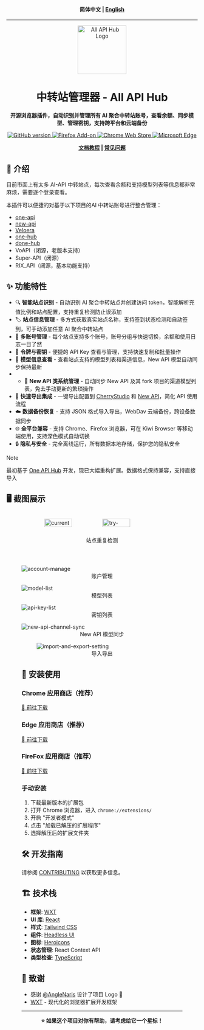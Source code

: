 <h4 align="center">
简体中文 | <a href="./README_EN.md">English</a>
</h4>

<hr/>

<div align="center">
  <img src="assets/icon.png" alt="All API Hub Logo" width="128" height="128">

# 中转站管理器 - All API Hub

**开源浏览器插件，自动识别并管理所有 AI 聚合中转站账号，查看余额、同步模型、管理密钥，支持跨平台和云端备份**

<p align="center">
<a href="https://github.com/qixing-jk/all-api-hub/releases">
  <img alt="GitHub version" src="https://img.shields.io/github/v/release/qixing-jk/all-api-hub?label=GitHub&logo=github&style=flat">
</a>
<a href="https://addons.mozilla.org/firefox/addon/{bc73541a-133d-4b50-b261-36ea20df0d24}">
  <img alt="Firefox Add-on" src="https://img.shields.io/amo/v/{bc73541a-133d-4b50-b261-36ea20df0d24}?label=Firefox&logo=firefoxbrowser&style=flat">
</a>
<a href="https://chromewebstore.google.com/detail/lapnciffpekdengooeolaienkeoilfeo">
  <img alt="Chrome Web Store" src="https://img.shields.io/chrome-web-store/v/lapnciffpekdengooeolaienkeoilfeo?label=Chrome&logo=googlechrome&style=flat">
</a>
<a href="https://microsoftedge.microsoft.com/addons/detail/pcokpjaffghgipcgjhapgdpeddlhblaa">
  <img alt="Microsoft Edge" src="https://img.shields.io/badge/dynamic/json?label=Edge&prefix=v&query=%24.version&url=https%3A%2F%2Fmicrosoftedge.microsoft.com%2Faddons%2Fgetproductdetailsbycrxid%2Fpcokpjaffghgipcgjhapgdpeddlhblaa&logo=microsoftedge&style=flat">
</a>
</p>

**[文档教程](https://qixing-jk.github.io/all-api-hub/) | [常见问题](https://qixing-jk.github.io/all-api-hub/faq.html)**

</div>

## 📖 介绍

目前市面上有太多 AI-API 中转站点，每次查看余额和支持模型列表等信息都非常麻烦，需要逐个登录查看。

本插件可以便捷的对基于以下项目的AI 中转站账号进行整合管理：

- [one-api](https://github.com/songquanpeng/one-api)
- [new-api](https://github.com/QuantumNous/new-api)
- [Veloera](https://github.com/Veloera/Veloera)
- [one-hub](https://github.com/MartialBE/one-hub)
- [done-hub](https://github.com/deanxv/done-hub)
- VoAPI（闭源，老版本支持）
- Super-API（闭源）
- RIX_API（闭源，基本功能支持）

## ✨ 功能特性

- 🔍 **智能站点识别** - 自动识别 AI 聚合中转站点并创建访问 token，智能解析充值比例和站点配置，支持重复检测防止误添加
- 🏷️ **站点信息管理** - 多方式获取真实站点名称，支持签到状态检测和自动签到，可手动添加任意 AI 聚合中转站点
- 👥 **多账号管理** - 每个站点支持多个账号，账号分组与快速切换，余额和使用日志一目了然
- 🔑 **令牌与密钥** - 便捷的 API Key 查看与管理，支持快速复制和批量操作
- 🤖 **模型信息查看** - 查看站点支持的模型列表和渠道信息，New API 模型自动同步保持最新
- - 🔄 **New API 类系统管理** - 自动同步 New API 及其 fork 项目的渠道模型列表，免去手动更新的繁琐操作
- 🚀 **快速导出集成** - 一键导出配置到 [CherryStudio](https://github.com/CherryHQ/cherry-studio) 和 [New API](https://github.com/QuantumNous/new-api)，简化 API 使用流程
- ☁️ **数据备份恢复** - 支持 JSON 格式导入导出，WebDav 云端备份，跨设备数据同步
- 🌐 **全平台兼容** - 支持 Chrome、Firefox 浏览器，可在 Kiwi Browser 等移动端使用，支持深色模式自动切换
- 🔒 **隐私与安全** - 完全离线运行，所有数据本地存储，保护您的隐私安全

> [!NOTE]
> 最初基于 [One API Hub](https://github.com/fxaxg/one-api-hub) 开发，现已大幅重构扩展。数据格式保持兼容，支持直接导入


## 🖥️ 截图展示


<div style="display: flex; justify-content: center; gap: 20px; box-sizing: border-box; flex-wrap: wrap;">
  <figure>
    <img src="docs/docs/static/image/current-site-check.png" alt="current-site-check" style="width:49%;height:auto;">
    <img src="docs/docs/static/image/try-add-existing-site.png" alt="try-add-existing-site" style="width:49%;height:auto;">
    <figcaption style="text-align:center;">站点重复检测</figcaption>
  </figure>
</div>
<figure>
<img src="docs/docs/static/image/account-manage.png" alt="account-manage" style="height:auto;">
<figcaption style="text-align:center;">账户管理</figcaption>
</figure>
<figure>
<img src="docs/docs/static/image/model-list.png" alt="model-list" style="height:auto;">
<figcaption style="text-align:center;">模型列表</figcaption>
</figure>
<figure>
<img src="docs/docs/static/image/api-key-list.png" alt="api-key-list" style="height:auto;">
<figcaption style="text-align:center;">密钥列表</figcaption>
</figure>
<figure>
<img src="docs/docs/static/image/new-api-channel-sync.png" alt="new-api-channel-sync" style="height:auto;">
<figcaption style="text-align:center;">New API 模型同步</figcaption>
<figure>
<img src="docs/docs/static/image/import-and-export-setting.png" alt="import-and-export-setting" style="height:auto;">
<figcaption style="text-align:center;">导入导出</figcaption>
</figure>

## 🚀 安装使用

### Chrome 应用商店（推荐）
[🔗 前往下载](https://chromewebstore.google.com/detail/lapnciffpekdengooeolaienkeoilfeo)

### Edge 应用商店（推荐）
[🔗 前往下载](https://microsoftedge.microsoft.com/addons/detail/pcokpjaffghgipcgjhapgdpeddlhblaa)

### FireFox 应用商店（推荐）
[🔗 前往下载](https://addons.mozilla.org/firefox/addon/%E4%B8%AD%E8%BD%AC%E7%AB%99%E7%AE%A1%E7%90%86%E5%99%A8-all-api-hub/)

### 手动安装

1. 下载最新版本的扩展包
2. 打开 Chrome 浏览器，进入 `chrome://extensions/`
3. 开启 "开发者模式"
4. 点击 "加载已解压的扩展程序"
5. 选择解压后的扩展文件夹

## 🛠️ 开发指南

请参阅 [CONTRIBUTING](CONTRIBUTING.md) 以获取更多信息。

## 🏗️ 技术栈

- **框架**: [WXT](https://wxt.dev)
- **UI 库**: [React](https://reactjs.org)
- **样式**: [Tailwind CSS](https://tailwindcss.com)
- **组件**: [Headless UI](https://headlessui.com)
- **图标**: [Heroicons](https://heroicons.com)
- **状态管理**: React Context API
- **类型检查**: [TypeScript](https://typescriptlang.org)


## 🙏 致谢

- 感谢 [@AngleNaris](https://github.com/AngleNaris) 设计了项目 Logo 🎨
- [WXT](https://wxt.dev) - 现代化的浏览器扩展开发框架

---

<div align="center">
  <strong>⭐ 如果这个项目对你有帮助，请考虑给它一个星标！</strong>
</div>